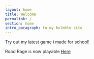 ```yaml
---
layout: home
title: Welcome
permalink: /
section: home
intro_paragraph: to my hulmble site
---
```

Try out my latest game i made for school!

Road Rage is now playable [Here](https://triktron.com/Road-Rage/)